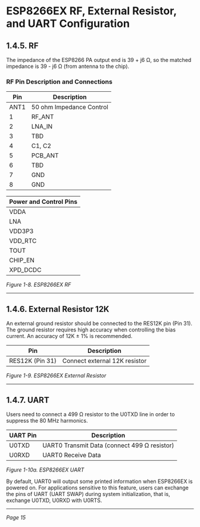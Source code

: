 # ESP8266EX RF, External Resistor, and UART Configuration

## 1.4.5. RF

The impedance of the ESP8266 PA output end is 39 + j6 Ω, so the matched impedance is 39 - j6 Ω (from antenna to the chip).

### RF Pin Description and Connections

| Pin | Description           |
|------|-----------------------|
| ANT1 | 50 ohm Impedance Control |
| 1    | RF_ANT                |
| 2    | LNA_IN                |
| 3    | TBD                   |
| 4    | C1, C2                |
| 5    | PCB_ANT               |
| 6    | TBD                   |
| 7    | GND                   |
| 8    | GND                   |

| Power and Control Pins |
|-----------------------|
| VDDA                  |
| LNA                   |
| VDD3P3                |
| VDD_RTC               |
| TOUT                  |
| CHIP_EN               |
| XPD_DCDC              |

*Figure 1-8. ESP8266EX RF*

---

## 1.4.6. External Resistor 12K

An external ground resistor should be connected to the RES12K pin (Pin 31). The ground resistor requires high accuracy when controlling the bias current. An accuracy of 12K ± 1% is recommended.

| Pin | Description |
|------|-------------|
| RES12K (Pin 31) | Connect external 12K resistor |

*Figure 1-9. ESP8266EX External Resistor*

---

## 1.4.7. UART

Users need to connect a 499 Ω resistor to the U0TXD line in order to suppress the 80 MHz harmonics.

| UART Pin | Description |
|----------|-------------|
| U0TXD    | UART0 Transmit Data (connect 499 Ω resistor) |
| U0RXD    | UART0 Receive Data |

*Figure 1-10a. ESP8266EX UART*

By default, UART0 will output some printed information when ESP8266EX is powered on. For applications sensitive to this feature, users can exchange the pins of UART (UART SWAP) during system initialization, that is, exchange U0TXD, U0RXD with U0RTS.

---

*Page 15*